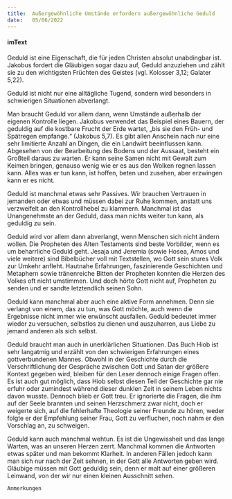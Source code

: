 ```yaml
---
title:  Außergewöhnliche Umstände erfordern außergewöhnliche Geduld
date:   05/06/2022
---
```


#### imText

Geduld ist eine Eigenschaft, die für jeden Christen absolut unabdingbar ist. Jakobus fordert die Gläubigen sogar dazu auf, Geduld anzuziehen und zählt sie zu den wichtigsten Früchten des Geistes (vgl. Kolosser 3,12; Galater 5,22).

Geduld ist nicht nur eine alltägliche Tugend, sondern wird besonders in schwierigen Situationen abverlangt.

Man braucht Geduld vor allem dann, wenn Umstände außerhalb der eigenen Kontrolle liegen. Jakobus verwendet das Beispiel eines Bauern, der geduldig auf die kostbare Frucht der Erde wartet, „bis sie den Früh- und Spätregen empfange.“ (Jakobus 5,7). Es gibt allen Anschein nach nur eine sehr limitierte Anzahl an Dingen, die ein Landwirt beeinflussen kann. Abgesehen von der Bearbeitung des Bodens und der Aussaat, besteht ein Großteil daraus zu warten. Er kann seine Samen nicht mit Gewalt zum Keimen bringen, genauso wenig wie er es aus den Wolken regnen lassen kann. Alles was er tun kann, ist hoffen, beten und zusehen, aber erzwingen kann er es nicht.

Geduld ist manchmal etwas sehr Passives. Wir brauchen Vertrauen in jemanden oder etwas und müssen dabei zur Ruhe kommen, anstatt uns verzweifelt an den Kontrollhebel zu klammern. Manchmal ist das Unangenehmste an der Geduld, dass man nichts weiter tun kann, als geduldig zu sein.

Geduld wird vor allem dann abverlangt, wenn Menschen sich nicht ändern wollen. Die Propheten des Alten Testaments sind beste Vorbilder, wenn es um beharrliche Geduld geht. Jesaja und Jeremia (sowie Hosea, Amos und viele weitere) sind Bibelbücher voll mit Textstellen, wo Gott sein stures Volk zur Umkehr anfleht. Hautnahe Erfahrungen, faszinierende Geschichten und Metaphern sowie tränenreiche Bitten der Propheten konnten die Herzen des Volkes oft nicht umstimmen. Und doch hörte Gott nicht auf, Propheten zu senden und er sandte letztendlich seinen Sohn.

Geduld kann manchmal aber auch eine aktive Form annehmen. Denn sie verlangt von einem, das zu tun, was Gott möchte, auch wenn die Ergebnisse nicht immer wie erwünscht ausfallen. Geduld bedeutet immer wieder zu versuchen, selbstlos zu dienen und auszuharren, aus Liebe zu jemand anderen als sich selbst.

Geduld braucht man auch in unerklärlichen Situationen. Das Buch Hiob ist sehr langatmig und erzählt von den schwierigen Erfahrungen eines gottverbundenen Mannes. Obwohl in der Geschichte durch die Verschriftlichung der Gespräche zwischen Gott und Satan der größere Kontext gegeben wird, bleiben für den Leser dennoch einige Fragen offen. Es ist auch gut möglich, dass Hiob selbst diesen Teil der Geschichte gar nie erfuhr oder zumindest während dieser dunklen Zeit in seinem Leben nichts davon wusste. Dennoch blieb er Gott treu. Er ignorierte die Fragen, die ihm auf der Seele brannten und seinen Herzschmerz zwar nicht, doch er weigerte sich, auf die fehlerhafte Theologie seiner Freunde zu hören, weder folgte er der Empfehlung seiner Frau, Gott zu verfluchen, noch nahm er den Vorschlag an, zu schweigen.

Geduld kann auch manchmal wehtun. Es ist die Ungewissheit und das lange Warten, was an unseren Herzen zerrt. Manchmal kommen die Antworten etwas später und man bekommt Klarheit. In anderen Fällen jedoch kann man sich nur nach der Zeit sehnen, in der Gott alle Antworten geben wird. Gläubige müssen mit Gott geduldig sein, denn er malt auf einer größeren Leinwand, von der wir nur einen kleinen Ausschnitt sehen.


`Anmerkungen`